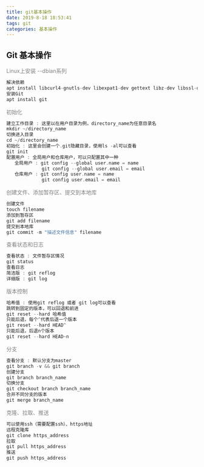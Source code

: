 ```yaml
---
title: git基本操作
date: 2019-8-18 18:53:41
tags: git
categories: 基本操作
---
```

## Git 基本操作
<font  color = gray>Linux上安装 --dbian系列</font>

```c
解决依赖
apt install libcurl4-gnutls-dev libexpat1-dev gettext libz-dev libssl-dev
安装Git
apt install git
```
<!-- more -->
<font  color = gray>初始化</font>
```c
建立工作目录 : 这里以在用户目录为例，directory_name为任意目录名
mkdir ~/directory_name
切换进入目录
cd ~/directory_name
初始化 : 这里会创建一个.git隐藏目录，使用ls -al可以查看
git init
配置用户 : 全局用户和仓库用户，可以只配置其中一种
   全局用户 : git config --global user.name = name
   			 git config --global user.email = email
   仓库用户 : git config user.name = name
   			 git config user.email = email
```
<font  color = gray>创建文件、添加暂存区、提交到本地库</font>
```c
创建文件
touch filename
添加到暂存区
git add filename
提交到本地库
git commit -m "描述文件信息" filename
```
<font  color = gray>查看状态和日志</font>
```c
查看状态 : 文件暂存区情况
git status
查看日志
简洁版 : git reflog
详细版 : git log
```
<font  color = gray>版本控制</font>
```c
哈希值 : 使用git reflog 或者 git log可以查看
跳转到固定的版本，可以回退和前进
git reset --hard 哈希值
只能后退，每个^代表后退一个版本
git reset --hard HEAD^
只能后退，后退n个版本
git reset --hard HEAD~n
```
<font  color = gray>分支</font>
```c
查看分支 : 默认分支为master
git branch -v && git branch
创建分支
git branch branch_name
切换分支
git checkout branch branch_name
合并不同分支的版本
git merge branch_name
```
<font  color = gray>克隆、拉取、推送</font>
```c
可以使用ssh（需要配置ssh）、https地址
远程克隆库
git clone https_address
拉取
git pull https_address
推送
git push https_address
```
